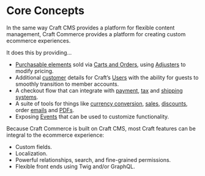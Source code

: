 # Core Concepts

In the same way Craft CMS provides a platform for flexible content management, Craft Commerce provides a platform for creating custom ecommerce experiences.

It does this by providing...

- [Purchasable elements](purchasables.md) sold via [Carts and Orders](orders-carts.md), using [Adjusters](extend/adjusters.md) to modify pricing.
- Additional [customer](customers.md) details for Craft’s [Users](/3.x/users.md) with the ability for guests to smoothly transition to member accounts.
- A checkout flow that can integrate with [payment](payment-gateways.md), [tax](tax.md) and [shipping systems](shipping.md).
- A suite of tools for things like [currency conversion](payment-currencies.md), [sales](sales.md), [discounts](discounts.md), order [emails](emails.md) and [PDFs](pdfs.md).
- Exposing [Events](events.md) that can be used to customize functionality.

Because Craft Commerce is built on Craft CMS, most Craft features can be integral to the ecommerce experience:

- Custom fields.
- Localization.
- Powerful relationships, search, and fine-grained permissions.
- Flexible front ends using Twig and/or GraphQL.
